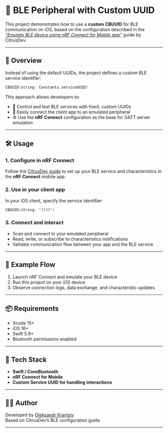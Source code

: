 # 🔵 BLE Peripheral with Custom UUID

This project demonstrates how to use a **custom CBUUID** for BLE communication on iOS, based on the configuration described in the [*“Emulate BLE device using nRF Connect for Mobile app”*](https://citrusdev.com.ua/emulate-ble-device-using-nrf-connect-for-mobile-app/) guide by CitrusDev.

---

## 📘 Overview

Instead of using the default UUIDs, the project defines a custom BLE service identifier:

```swift
CBUUID(string: Constants.serviceUUID)
```

This approach allows developers to:

- 🧩 Control and test BLE services with fixed, custom UUIDs  
- 🔗 Easily connect the client app to an emulated peripheral  
- ⚙️ Use the **nRF Connect** configuration as the base for GATT server emulation  

---

## 🛠 Usage

### 1. Configure in nRF Connect
Follow the [CitrusDev guide](https://citrusdev.com.ua/emulate-ble-device-using-nrf-connect-for-mobile-app/) to set up your BLE service and characteristics in the **nRF Connect** mobile app.

### 2. Use in your client app
In your iOS client, specify the service identifier:
```swift
CBUUID(string: "3333")
```

### 3. Connect and interact
- Scan and connect to your emulated peripheral  
- Read, write, or subscribe to characteristics notifications  
- Validate communication flow between your app and the BLE service  

---

## 🧠 Example Flow

1. Launch nRF Connect and emulate your BLE device  
2. Run this project on your iOS device  
3. Observe connection logs, data exchange, and characteristic updates  

---

## 📦 Requirements

- Xcode 15+  
- iOS 16+  
- Swift 5.9+  
- Bluetooth permissions enabled  

---

## 🧰 Tech Stack

- **Swift / CoreBluetooth**  
- **nRF Connect for Mobile**  
- **Custom Service UUID for handling interactions**

---

## 🧑‍💻 Author

Developed by [Oleksandr Kravtsiv](https://github.com/oleksandrkravtsiv)  
Based on CitrusDev’s BLE configuration guide.

---
